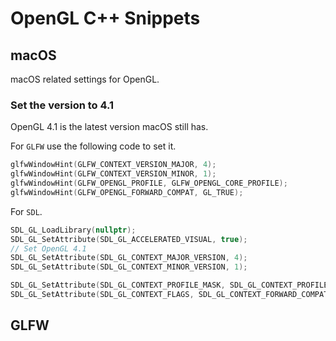 # OpenGL C++ Snippets

## macOS

macOS related settings for OpenGL.

### Set the version to 4.1

OpenGL 4.1 is the latest version macOS still has.

For `GLFW` use the following code to set it.

```cpp
glfwWindowHint(GLFW_CONTEXT_VERSION_MAJOR, 4);
glfwWindowHint(GLFW_CONTEXT_VERSION_MINOR, 1);
glfwWindowHint(GLFW_OPENGL_PROFILE, GLFW_OPENGL_CORE_PROFILE);
glfwWindowHint(GLFW_OPENGL_FORWARD_COMPAT, GL_TRUE);
```

For `SDL`.

```cpp
SDL_GL_LoadLibrary(nullptr);
SDL_GL_SetAttribute(SDL_GL_ACCELERATED_VISUAL, true);
// Set OpenGL 4.1
SDL_GL_SetAttribute(SDL_GL_CONTEXT_MAJOR_VERSION, 4);
SDL_GL_SetAttribute(SDL_GL_CONTEXT_MINOR_VERSION, 1);

SDL_GL_SetAttribute(SDL_GL_CONTEXT_PROFILE_MASK, SDL_GL_CONTEXT_PROFILE_CORE);
SDL_GL_SetAttribute(SDL_GL_CONTEXT_FLAGS, SDL_GL_CONTEXT_FORWARD_COMPATIBLE_FLAG);
```

## GLFW

```cpp
```

